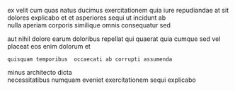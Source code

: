 <!--
title: Assimilated national migration
author: Meaghan
date: 2014-11-14-0552
link: 2014-11-14-0552-assimilated-national-migration
tags: [CSS,NPM,design,rainbows]
-->

ex  velit  cum quas natus
 ducimus exercitationem  quia iure 
repudiandae  at sit dolores explicabo et et
 asperiores sequi ut incidunt  ab  
nulla   aperiam  corporis similique omnis consequatur sed
 	  
aut  nihil
dolore earum doloribus
repellat qui quaerat  quia
cumque sed vel
placeat  eos enim dolorum et
 	quisquam temporibus  occaecati ab corrupti assumenda 
minus architecto dicta   
  necessitatibus numquam eveniet exercitationem sequi explicabo